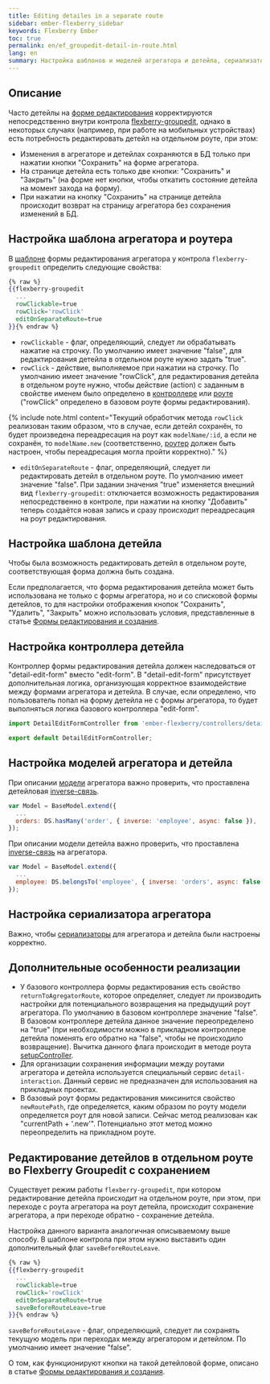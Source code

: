 ```yaml
---
title: Editing detailes in a separate route
sidebar: ember-flexberry_sidebar
keywords: Flexberry Ember
toc: true
permalink: en/ef_groupedit-detail-in-route.html
lang: en
summary: Настройка шаблонов и моделей агрегатора и детейла, сериализатора агрегатора и контроллера детейла для реализации возможности редактирования в отдельном роуте
---
```


## Описание

Часто детейлы на [форме редактирования](ef_edit-form.html) корректируются непосредственно внутри контрола [flexberry-groupedit](ef_groupedit.html), однако в некоторых случаях (например, при работе на мобильных устройствах) есть потребность редактировать детейл на отдельном роуте, при этом:

* Изменения в агрегаторе и детейлах сохраняются в БД только при нажатии кнопки "Сохранить" на форме агрегатора.
* На странице детейла есть только две кнопки: "Сохранить" и "Закрыть" (на форме нет кнопки, чтобы откатить состояние детейла на момент захода на форму).
* При нажатии на кнопку "Сохранить" на странице детейла происходит возврат на страницу агрегатора без сохранения изменений в БД.

## Настройка шаблона агрегатора и роутера

В [шаблоне](ef_template.html) формы редактирования агрегатора у контрола `flexberry-groupedit` определить следующие свойства:

```hbs
{% raw %}
{{flexberry-groupedit
  ...
  rowClickable=true
  rowClick='rowClick'
  editOnSeparateRoute=true
}}{% endraw %}
```

* `rowClickable` - флаг, определяющий, следует ли обрабатывать нажатие на строчку. По умолчанию имеет значение "false", для редактирования детейла в отдельном роуте нужно задать "true".
* `rowClick` - действие, выполняемое при нажатии на строчку. По умолчанию имеет значение "rowClick", для редактирования детейла в отдельном роуте нужно, чтобы действие (action) с заданным в свойстве именем было определено в [контроллере](ef_controller.html) или [роуте](ef_route.html) ("rowClick" определено в базовом роуте формы редактирования).

{% include note.html content="Текущий обработчик метода `rowClick` реализован таким образом, что в случае, если детейл сохранён, то будет произведена переадресация на роут как `modelName/:id`, а если не сохранён, то `modelName.new` (соответственно, [роутер](ef_router.html) должен быть настроен, чтобы переадресация могла пройти корректно)." %}

* `editOnSeparateRoute` - флаг, определяющий, следует ли редактировать детейл в отдельном роуте. По умолчанию имеет значение "false". При задании значения "true" изменяется внешний вид `flexberry-groupedit`: отключается возможность редактирования непосредственно в контроле, при нажатии на кнопку "Добавить" теперь создаётся новая запись и сразу происходит переадресация на роут редактирования.

## Настройка шаблона детейла

Чтобы была возможность редактировать детейл в отдельном роуте, соответствующая форма должна быть создана.

Если предполагается, что форма редактирования детейла может быть использована не только с формы агрегатора, но и со списковой формы детейлов, то для настройки отображения кнопок "Сохранить", "Удалить", "Закрыть" можно использовать условия, представленные в статье [Формы редактирования и создания](ef_edit-form.html).

## Настройка контроллера детейла

Контроллер формы редактирования детейла должен наследоваться от "detail-edit-form" вместо "edit-form". В "detail-edit-form" присутствует дополнительная логика, организующая корректное взаимодействие между формами агрегатора и детейла. В случае, если определено, что пользователь попал на форму детейла не с формы агрегатора, то будет выполняться логика базового контроллера "edit-form".

```javascript
import DetailEditFormController from 'ember-flexberry/controllers/detail-edit-form';

export default DetailEditFormController;
```

## Настройка моделей агрегатора и детейла

При описании [модели](efd_model.html) агрегатора важно проверить, что проставлена детейловая [inverse-связь](https://guides.emberjs.com/v2.4.0/models/relationships/#toc_reflexive-relations).

```javascript
var Model = BaseModel.extend({
  ...
  orders: DS.hasMany('order', { inverse: 'employee', async: false }),
});
```

При описании модели детейла важно проверить, что проставлена [inverse-связь](https://guides.emberjs.com/v2.4.0/models/relationships/#toc_reflexive-relations) на агрегатора.

```javascript
var Model = BaseModel.extend({
  ...
  employee: DS.belongsTo('employee', { inverse: 'orders', async: false })
});
```

## Настройка сериализатора агрегатора

Важно, чтобы [сериализаторы](efd_serializer.html) для агрегатора и детейла были настроены корректно.

## Дополнительные особенности реализации

* У базового контроллера формы редактирования есть свойство `returnToAgregatorRoute`, которое определяет, следует ли производить настройки для потенциального возвращения на предыдущий роут агрегатора. По умолчанию в базовом контроллере значение "false". В базовом контроллере детейла данное значение переопределено на "true" (при необходимости можно в прикладном контроллере детейла поменять его обратно на "false", чтобы не происходило возвращение). Вычитка данного флага происходит в методе роута [setupController](http://devdocs.io/ember/classes/ember.route#method_setupController).
* Для организации сохранения информации между роутами агрегатора и детейла используется специальный сервис `detail-interaction`. Данный сервис не предназначен для использования на прикладных проектах.
* В базовый роут формы редактирования миксинится свойство `newRoutePath`, где определяется, каким образом по роуту модели определяется роут для новой записи. Сейчас метод реализован как "currentPath + '.new'". Потенциально этот метод можно переопределить на прикладном роуте.

## Редактирование детейлов в отдельном роуте во Flexberry Groupedit с сохранением

Существует режим работы `flexberry-groupedit`, при котором редактирование детейла происходит на отдельном роуте, при этом, при переходе с роута агрегатора на роут детейла, происходит сохранение агрегатора, а при переходе обратно - сохранение детейла.

Настройка данного варианта аналогичная описываемому выше способу. В шаблоне контрола при этом нужно выставить один дополнительный флаг `saveBeforeRouteLeave`.

```hbs
{% raw %}
{{flexberry-groupedit
  ...
  rowClickable=true
  rowClick='rowClick'
  editOnSeparateRoute=true
  saveBeforeRouteLeave=true
}}{% endraw %}
```

`saveBeforeRouteLeave` - флаг, определяющий, следует ли сохранять текущую модель при переходах между агрегатором и детейлом. По умолчанию имеет значение "false".

О том, как функционируют кнопки на такой детейловой форме, описано в статье [Формы редактирования и создания](ef_edit-form.html).
